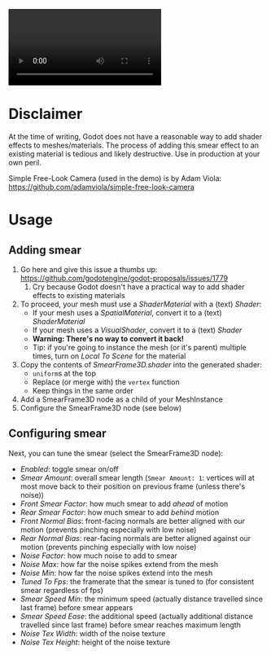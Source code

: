 ![Video demo](https://user-images.githubusercontent.com/17933607/111867517-c5a3f380-8974-11eb-930a-1dd42f1c0e72.mp4)



# Disclaimer
At the time of writing, Godot does not have a reasonable way to add shader effects to meshes/materials. The process of adding this smear effect to an existing material is tedious and likely destructive. Use in production at your own peril.

Simple Free-Look Camera (used in the demo) is by Adam Viola: https://github.com/adamviola/simple-free-look-camera

# Usage
## Adding smear
1. Go here and give this issue a thumbs up: https://github.com/godotengine/godot-proposals/issues/1779
	1. Cry because Godot doesn't have a practical way to add shader effects to existing materials
1. To proceed, your mesh must use a *ShaderMaterial* with a (text) *Shader*:
	* If your mesh uses a *SpatialMaterial*, convert it to a (text) *ShaderMaterial*
	* If your mesh uses a *VisualShader*, convert it to a (text) *Shader*
	* **Warning: There's no way to convert it back!**
	* Tip: if you're going to instance the mesh (or it's parent) multiple times, turn on *Local To Scene* for the material
1. Copy the contents of *SmearFrame3D.shader* into the generated shader:
	* `uniform`s at the top 
	* Replace (or merge with) the `vertex` function
	* Keep things in the same order
1. Add a SmearFrame3D node as a child of your MeshInstance
1. Configure the SmearFrame3D node (see below)

## Configuring smear
Next, you can tune the smear (select the SmearFrame3D node):
* *Enabled*: toggle smear on/off
* *Smear Amount*: overall smear length (`Smear Amount: 1`: vertices will at most move back to their position on previous frame (unless there's noise))
* *Front Smear Factor*: how much smear to add *ahead* of motion
* *Rear Smear Factor*: how much smear to add *behind* motion
* *Front Normal Bias*: front-facing normals are better aligned with our motion (prevents pinching especially with low noise)
* *Rear Normal Bias*: rear-facing normals are better aligned against our motion (prevents pinching especially with low noise)
* *Noise Factor*: how much noise to add to smear
* *Noise Max*: how far the noise spikes extend from the mesh
* *Noise Min*: how far the noise spikes extend into the mesh
* *Tuned To Fps*: the framerate that the smear is tuned to (for consistent smear regardless of fps)
* *Smear Speed Min*: the minimum speed (actually distance travelled since last frame) before smear appears
* *Smear Speed Ease*: the additional speed (actually additional distance travelled since last frame) before smear reaches maximum length
* *Noise Tex Width*: width of the noise texture
* *Noise Tex Height*: height of the noise texture

